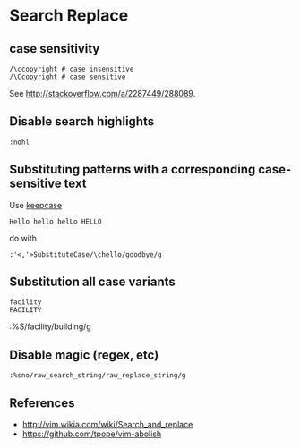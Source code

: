 # Search Replace

## case sensitivity

```vim
/\ccopyright # case insensitive
/\Ccopyright # case sensitive
```

See http://stackoverflow.com/a/2287449/288089.

## Disable search highlights

```vim
:nohl
```

## Substituting patterns with a corresponding case-sensitive text

Use [keepcase](http://www.vim.org/scripts/script.php?script_id=6)

```text
Hello hello helLo HELLO
```

do with

```vim
:'<,'>SubstituteCase/\chello/goodbye/g
```

## Substitution all case variants

```
facility
FACILITY
```

:%S/facility/building/g

## Disable magic (regex, etc)

```
:%sno/raw_search_string/raw_replace_string/g
```

## References

- http://vim.wikia.com/wiki/Search_and_replace
- https://github.com/tpope/vim-abolish
